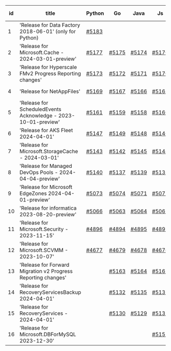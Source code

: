 | id | title | Python | Go | Java | Js | created date | target date | status |
| ------ | ------ | ------ | ------ | ------ | ------ | ------ | ------ | :-----: |
| 1 | 'Release for Data Factory 2018-06-01'  (only for Python)  | [#5183](https://github.com/Azure/sdk-release-request/issues/5183)  |  |  |  | 05-07 | 05-08 |  |
| 2 | 'Release for Microsoft.Cache - 2024-03-01-preview'  | [#5177](https://github.com/Azure/sdk-release-request/issues/5177)  | [#5175](https://github.com/Azure/sdk-release-request/issues/5175)  | [#5174](https://github.com/Azure/sdk-release-request/issues/5174)  | [#5176](https://github.com/Azure/sdk-release-request/issues/5176)  | 04-30 | 05-24 |  |
| 3 | 'Release for Hyperscale FMv2 Progress Reporting changes'  | [#5173](https://github.com/Azure/sdk-release-request/issues/5173)  | [#5172](https://github.com/Azure/sdk-release-request/issues/5172)  | [#5171](https://github.com/Azure/sdk-release-request/issues/5171)  | [#5170](https://github.com/Azure/sdk-release-request/issues/5170)  | 04-30 | 05-24 |  |
| 4 | 'Release for NetAppFiles'  | [#5169](https://github.com/Azure/sdk-release-request/issues/5169)  | [#5167](https://github.com/Azure/sdk-release-request/issues/5167)  | [#5166](https://github.com/Azure/sdk-release-request/issues/5166)  | [#5168](https://github.com/Azure/sdk-release-request/issues/5168)  | 04-29 | 05-24 |  |
| 5 | 'Release for ScheduledEvents Acknowledge - 2023-10-01-preview'  | [#5161](https://github.com/Azure/sdk-release-request/issues/5161)  | [#5159](https://github.com/Azure/sdk-release-request/issues/5159)  | [#5158](https://github.com/Azure/sdk-release-request/issues/5158)  | [#5160](https://github.com/Azure/sdk-release-request/issues/5160)  | 04-24 | 05-24 |  |
| 6 | 'Release for AKS Fleet 2024-04-01'  | [#5147](https://github.com/Azure/sdk-release-request/issues/5147)  | [#5149](https://github.com/Azure/sdk-release-request/issues/5149)  | [#5148](https://github.com/Azure/sdk-release-request/issues/5148)  | [#5146](https://github.com/Azure/sdk-release-request/issues/5146)  | 04-24 | 05-24 |  |
| 7 | 'Release for Microsoft.StorageCache - 2024-03-01'  | [#5143](https://github.com/Azure/sdk-release-request/issues/5143)  | [#5142](https://github.com/Azure/sdk-release-request/issues/5142)  | [#5145](https://github.com/Azure/sdk-release-request/issues/5145)  | [#5144](https://github.com/Azure/sdk-release-request/issues/5144)  | 04-23 | 05-24 |  |
| 8 | 'Release for Managed DevOps Pools - 2024-04-04-preview'  | [#5140](https://github.com/Azure/sdk-release-request/issues/5140)  | [#5137](https://github.com/Azure/sdk-release-request/issues/5137)  | [#5139](https://github.com/Azure/sdk-release-request/issues/5139)  | [#5138](https://github.com/Azure/sdk-release-request/issues/5138)  | 04-16 | 05-24 |  |
| 9 | 'Release for Microsoft EdgeZones 2024-04-01-preview'  | [#5073](https://github.com/Azure/sdk-release-request/issues/5073)  | [#5074](https://github.com/Azure/sdk-release-request/issues/5074)  | [#5071](https://github.com/Azure/sdk-release-request/issues/5071)  | [#5072](https://github.com/Azure/sdk-release-request/issues/5072)  | 03-22 | 05-24 | Hold on by JS/Python/ |
| 10 | 'Release for informatica 2023-08-20-preview'  | [#5066](https://github.com/Azure/sdk-release-request/issues/5066)  | [#5063](https://github.com/Azure/sdk-release-request/issues/5063)  | [#5064](https://github.com/Azure/sdk-release-request/issues/5064)  | [#5065](https://github.com/Azure/sdk-release-request/issues/5065)  | 03-20 | 04-26 | Hold on by JS/Java/Go/Python/ |
| 11 | 'Release for Microsoft.Security - 2023-11-15'  | [#4896](https://github.com/Azure/sdk-release-request/issues/4896)  | [#4894](https://github.com/Azure/sdk-release-request/issues/4894)  | [#4895](https://github.com/Azure/sdk-release-request/issues/4895)  | [#4897](https://github.com/Azure/sdk-release-request/issues/4897)  | 01-18 | 04-26 | Hold on by JS/Java/Go/Python/ |
| 12 | 'Release for Microsoft.SCVMM - 2023-10-07'  | [#4677](https://github.com/Azure/sdk-release-request/issues/4677)  | [#4679](https://github.com/Azure/sdk-release-request/issues/4679)  | [#4678](https://github.com/Azure/sdk-release-request/issues/4678)  | [#4676](https://github.com/Azure/sdk-release-request/issues/4676)  | 10-23 | 04-26 | Hold on by JS/Java/Go/Python/ |
| 13 | 'Release for Forward Migration v2 Progress Reporting changes'  |  | [#5163](https://github.com/Azure/sdk-release-request/issues/5163)  | [#5164](https://github.com/Azure/sdk-release-request/issues/5164)  | [#5165](https://github.com/Azure/sdk-release-request/issues/5165)  | 04-24 | 05-24 |  |
| 14 | 'Release for RecoveryServicesBackup 2024-04-01'  |  | [#5132](https://github.com/Azure/sdk-release-request/issues/5132)  | [#5135](https://github.com/Azure/sdk-release-request/issues/5135)  | [#5133](https://github.com/Azure/sdk-release-request/issues/5133)  | 04-12 | 05-24 |  |
| 15 | 'Release for RecoveryServices - 2024-04-01'  |  | [#5130](https://github.com/Azure/sdk-release-request/issues/5130)  | [#5129](https://github.com/Azure/sdk-release-request/issues/5129)  | [#5131](https://github.com/Azure/sdk-release-request/issues/5131)  | 04-12 | 05-24 |  |
| 16 | 'Release for Microsoft.DBForMySQL 2023-12-30'  |  |  |  | [#5151](https://github.com/Azure/sdk-release-request/issues/5151)  | 04-24 | 05-24 |  |
